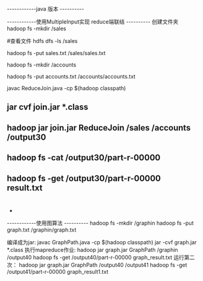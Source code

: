 
------------java 版本  ----------

------------使用MultipleInput实现 reduce端联结  ----------
创建文件夹
hadoop fs -mkdir /sales


#查看文件
hdfs dfs -ls /sales

hadoop fs -put sales.txt /sales/sales.txt

hadoop fs -mkdir /accounts

hadoop fs -put accounts.txt /accounts/accounts.txt



javac ReduceJoin.java  -cp $(hadoop classpath)

jar cvf join.jar  *.class
------------
hadoop jar join.jar ReduceJoin /sales /accounts /output30
------------
hadoop fs -cat /output30/part-r-00000
------------
hadoop fs -get /output30/part-r-00000 result.txt
------------
#
-


------------使用图算法  ----------
hadoop  fs -mkdir /graphin
hadoop fs -put graph.txt /graphin/graph.txt

编译成为jar:
javac GraphPath.java  -cp $(hadoop classpath)
jar -cvf graph.jar *.class
执行mapreduce作业:
hadoop jar graph.jar GraphPath /graphin  /output40
hadoop fs -get /output40/part-r-00000 graph_result.txt
运行第二次：
hadoop jar graph.jar GraphPath /output40  /output41
hadoop fs -get /output41/part-r-00000 graph_result1.txt